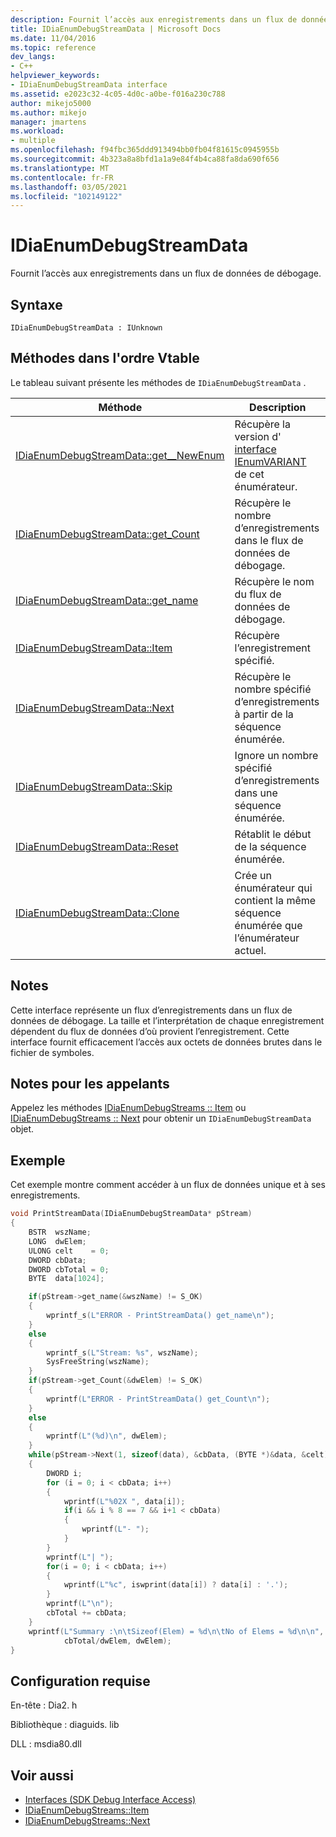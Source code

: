 ```yaml
---
description: Fournit l’accès aux enregistrements dans un flux de données de débogage.
title: IDiaEnumDebugStreamData | Microsoft Docs
ms.date: 11/04/2016
ms.topic: reference
dev_langs:
- C++
helpviewer_keywords:
- IDiaEnumDebugStreamData interface
ms.assetid: e2023c32-4c05-4d0c-a0be-f016a230c788
author: mikejo5000
ms.author: mikejo
manager: jmartens
ms.workload:
- multiple
ms.openlocfilehash: f94fbc365ddd913494bb0fb04f81615c0945955b
ms.sourcegitcommit: 4b323a8a8bfd1a1a9e84f4b4ca88fa8da690f656
ms.translationtype: MT
ms.contentlocale: fr-FR
ms.lasthandoff: 03/05/2021
ms.locfileid: "102149122"
---
```

# <a name="idiaenumdebugstreamdata"></a>IDiaEnumDebugStreamData
Fournit l’accès aux enregistrements dans un flux de données de débogage.

## <a name="syntax"></a>Syntaxe

```
IDiaEnumDebugStreamData : IUnknown
```

## <a name="methods-in-vtable-order"></a>Méthodes dans l'ordre Vtable
Le tableau suivant présente les méthodes de `IDiaEnumDebugStreamData` .

|Méthode|Description|
|------------|-----------------|
|[IDiaEnumDebugStreamData::get__NewEnum](../../debugger/debug-interface-access/idiaenumdebugstreamdata-get-newenum.md)|Récupère la version d' [interface IEnumVARIANT](/previous-versions/windows/desktop/api/oaidl/nn-oaidl-ienumvariant) de cet énumérateur.|
|[IDiaEnumDebugStreamData::get_Count](../../debugger/debug-interface-access/idiaenumdebugstreamdata-get-count.md)|Récupère le nombre d’enregistrements dans le flux de données de débogage.|
|[IDiaEnumDebugStreamData::get_name](../../debugger/debug-interface-access/idiaenumdebugstreamdata-get-name.md)|Récupère le nom du flux de données de débogage.|
|[IDiaEnumDebugStreamData::Item](../../debugger/debug-interface-access/idiaenumdebugstreamdata-item.md)|Récupère l’enregistrement spécifié.|
|[IDiaEnumDebugStreamData::Next](../../debugger/debug-interface-access/idiaenumdebugstreamdata-next.md)|Récupère le nombre spécifié d’enregistrements à partir de la séquence énumérée.|
|[IDiaEnumDebugStreamData::Skip](../../debugger/debug-interface-access/idiaenumdebugstreamdata-skip.md)|Ignore un nombre spécifié d’enregistrements dans une séquence énumérée.|
|[IDiaEnumDebugStreamData::Reset](../../debugger/debug-interface-access/idiaenumdebugstreamdata-reset.md)|Rétablit le début de la séquence énumérée.|
|[IDiaEnumDebugStreamData::Clone](../../debugger/debug-interface-access/idiaenumdebugstreamdata-clone.md)|Crée un énumérateur qui contient la même séquence énumérée que l’énumérateur actuel.|

## <a name="remarks"></a>Notes
Cette interface représente un flux d’enregistrements dans un flux de données de débogage. La taille et l’interprétation de chaque enregistrement dépendent du flux de données d’où provient l’enregistrement. Cette interface fournit efficacement l’accès aux octets de données brutes dans le fichier de symboles.

## <a name="notes-for-callers"></a>Notes pour les appelants
Appelez les méthodes [IDiaEnumDebugStreams :: Item](../../debugger/debug-interface-access/idiaenumdebugstreams-item.md) ou [IDiaEnumDebugStreams :: Next](../../debugger/debug-interface-access/idiaenumdebugstreams-next.md) pour obtenir un `IDiaEnumDebugStreamData` objet.

## <a name="example"></a>Exemple
 Cet exemple montre comment accéder à un flux de données unique et à ses enregistrements.

```C++
void PrintStreamData(IDiaEnumDebugStreamData* pStream)
{
    BSTR  wszName;
    LONG  dwElem;
    ULONG celt    = 0;
    DWORD cbData;
    DWORD cbTotal = 0;
    BYTE  data[1024];

    if(pStream->get_name(&wszName) != S_OK)
    {
        wprintf_s(L"ERROR - PrintStreamData() get_name\n");
    }
    else
    {
        wprintf_s(L"Stream: %s", wszName);
        SysFreeString(wszName);
    }
    if(pStream->get_Count(&dwElem) != S_OK)
    {
        wprintf(L"ERROR - PrintStreamData() get_Count\n");
    }
    else
    {
        wprintf(L"(%d)\n", dwElem);
    }
    while(pStream->Next(1, sizeof(data), &cbData, (BYTE *)&data, &celt) == S_OK)
    {
        DWORD i;
        for (i = 0; i < cbData; i++)
        {
            wprintf(L"%02X ", data[i]);
            if(i && i % 8 == 7 && i+1 < cbData)
            {
                wprintf(L"- ");
            }
        }
        wprintf(L"| ");
        for(i = 0; i < cbData; i++)
        {
            wprintf(L"%c", iswprint(data[i]) ? data[i] : '.');
        }
        wprintf(L"\n");
        cbTotal += cbData;
    }
    wprintf(L"Summary :\n\tSizeof(Elem) = %d\n\tNo of Elems = %d\n\n",
            cbTotal/dwElem, dwElem);
}
```

## <a name="requirements"></a>Configuration requise
En-tête : Dia2. h

Bibliothèque : diaguids. lib

DLL : msdia80.dll

## <a name="see-also"></a>Voir aussi
- [Interfaces (SDK Debug Interface Access)](../../debugger/debug-interface-access/interfaces-debug-interface-access-sdk.md)
- [IDiaEnumDebugStreams::Item](../../debugger/debug-interface-access/idiaenumdebugstreams-item.md)
- [IDiaEnumDebugStreams::Next](../../debugger/debug-interface-access/idiaenumdebugstreams-next.md)
